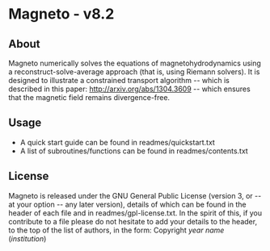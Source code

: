 Magneto - v8.2
==============

About
-----
Magneto numerically solves the equations of magnetohydrodynamics using a reconstruct-solve-average approach (that is, using Riemann solvers). It is designed to illustrate a constrained transport algorithm -- which is described in this paper: http://arxiv.org/abs/1304.3609 -- which ensures that the magnetic field remains divergence-free. 


Usage
-----
- A quick start guide can be found in readmes/quickstart.txt
- A list of subroutines/functions can be found in readmes/contents.txt


License
-------
Magneto is released under the GNU General Public License (version 3, or -- at your option -- any later version), details of which can be found in the header of each file and in readmes/gpl-license.txt. In the spirit of this, if you contribute to a file please do not hesitate to add your details to the header, to the top of the list of authors, in the form: Copyright *year* *name* (*institution*)